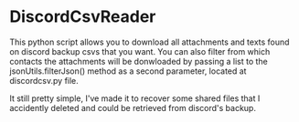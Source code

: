 # DiscordCsvReader

This python script allows you to download all attachments and texts found on discord backup csvs that you want. 
You can also filter from which contacts the attachments will be donwloaded by passing a list to the jsonUtils.filterJson() method as a second parameter, located at discordcsv.py file.

It still pretty simple, I've made it to recover some shared files that I accidently deleted and could be retrieved from discord's backup.
